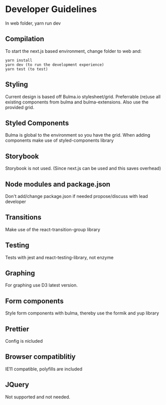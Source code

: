 # Developer Guidelines
In web folder, yarn run dev

## Compilation
To start the next.js based environment, change folder to web and:

	yarn install
	yarn dev (to run the development experience)
	yarn test (to test)

## Styling
Current design is based off Bulma.io stylesheet/grid.
Preferrable (re)use all existing components from bulma and bulma-extensions.
Also use the provided grid.

## Styled Components
Bulma is global to the environment so you have the grid.
When adding components make use of styled-components library

## Storybook
Storybook is not used. (Since next.js can be used and this saves overhead)

## Node modules and package.json
Don't add/change package.json if needed propose/discuss with lead developer

## Transitions
Make use of the react-transition-group library

## Testing
Tests with jest and react-testing-library, not enzyme

## Graphing
For graphing use D3 latest version.

## Form components
Style form components with bulma, thereby use the formik and yup library

## Prettier
Config is nicluded

## Browser compatiblitiy
IE11 compatible, polyfills are included

## JQuery
Not supported and not needed.
